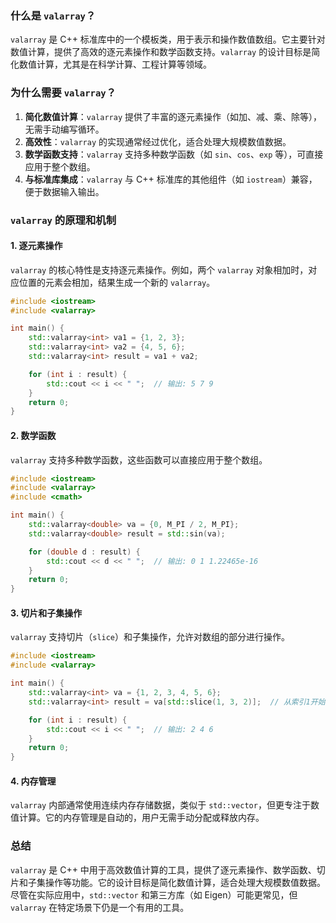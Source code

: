 ### 什么是 `valarray`？

`valarray` 是 C++ 标准库中的一个模板类，用于表示和操作数值数组。它主要针对数值计算，提供了高效的逐元素操作和数学函数支持。`valarray` 的设计目标是简化数值计算，尤其是在科学计算、工程计算等领域。

### 为什么需要 `valarray`？

1. **简化数值计算**：`valarray` 提供了丰富的逐元素操作（如加、减、乘、除等），无需手动编写循环。
2. **高效性**：`valarray` 的实现通常经过优化，适合处理大规模数值数据。
3. **数学函数支持**：`valarray` 支持多种数学函数（如 `sin`、`cos`、`exp` 等），可直接应用于整个数组。
4. **与标准库集成**：`valarray` 与 C++ 标准库的其他组件（如 `iostream`）兼容，便于数据输入输出。

### `valarray` 的原理和机制

#### 1. 逐元素操作

`valarray` 的核心特性是支持逐元素操作。例如，两个 `valarray` 对象相加时，对应位置的元素会相加，结果生成一个新的 `valarray`。

```cpp
#include <iostream>
#include <valarray>

int main() {
    std::valarray<int> va1 = {1, 2, 3};
    std::valarray<int> va2 = {4, 5, 6};
    std::valarray<int> result = va1 + va2;

    for (int i : result) {
        std::cout << i << " ";  // 输出: 5 7 9
    }
    return 0;
}
```

#### 2. 数学函数

`valarray` 支持多种数学函数，这些函数可以直接应用于整个数组。

```cpp
#include <iostream>
#include <valarray>
#include <cmath>

int main() {
    std::valarray<double> va = {0, M_PI / 2, M_PI};
    std::valarray<double> result = std::sin(va);

    for (double d : result) {
        std::cout << d << " ";  // 输出: 0 1 1.22465e-16
    }
    return 0;
}
```

#### 3. 切片和子集操作

`valarray` 支持切片（`slice`）和子集操作，允许对数组的部分进行操作。

```cpp
#include <iostream>
#include <valarray>

int main() {
    std::valarray<int> va = {1, 2, 3, 4, 5, 6};
    std::valarray<int> result = va[std::slice(1, 3, 2)];  // 从索引1开始，取3个元素，步长为2

    for (int i : result) {
        std::cout << i << " ";  // 输出: 2 4 6
    }
    return 0;
}
```

#### 4. 内存管理

`valarray` 内部通常使用连续内存存储数据，类似于 `std::vector`，但更专注于数值计算。它的内存管理是自动的，用户无需手动分配或释放内存。

### 总结

`valarray` 是 C++ 中用于高效数值计算的工具，提供了逐元素操作、数学函数、切片和子集操作等功能。它的设计目标是简化数值计算，适合处理大规模数值数据。尽管在实际应用中，`std::vector` 和第三方库（如 Eigen）可能更常见，但 `valarray` 在特定场景下仍是一个有用的工具。